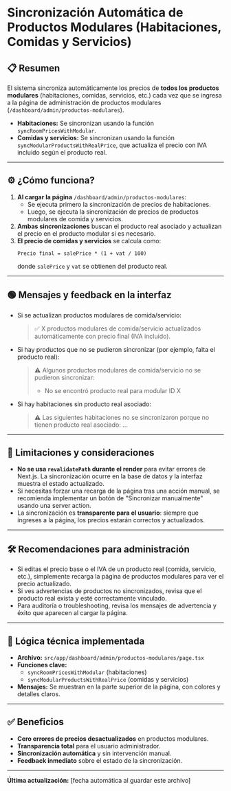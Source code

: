 # Sincronización Automática de Productos Modulares (Habitaciones, Comidas y Servicios)

## 📋 Resumen

El sistema sincroniza automáticamente los precios de **todos los productos modulares** (habitaciones, comidas, servicios, etc.) cada vez que se ingresa a la página de administración de productos modulares (`/dashboard/admin/productos-modulares`).

- **Habitaciones:** Se sincronizan usando la función `syncRoomPricesWithModular`.
- **Comidas y servicios:** Se sincronizan usando la función `syncModularProductsWithRealPrice`, que actualiza el precio con IVA incluido según el producto real.

---

## ⚙️ ¿Cómo funciona?

1. **Al cargar la página** `/dashboard/admin/productos-modulares`:
   - Se ejecuta primero la sincronización de precios de habitaciones.
   - Luego, se ejecuta la sincronización de precios de productos modulares de comida y servicios.
2. **Ambas sincronizaciones** buscan el producto real asociado y actualizan el precio en el producto modular si es necesario.
3. **El precio de comidas y servicios** se calcula como:
   ```
   Precio final = salePrice * (1 + vat / 100)
   ```
   donde `salePrice` y `vat` se obtienen del producto real.

---

## 🟢 Mensajes y feedback en la interfaz

- Si se actualizan productos modulares de comida/servicio:
  > ✅ X productos modulares de comida/servicio actualizados automáticamente con precio final (IVA incluido).

- Si hay productos que no se pudieron sincronizar (por ejemplo, falta el producto real):
  > ⚠️ Algunos productos modulares de comida/servicio no se pudieron sincronizar:
  > - No se encontró producto real para modular ID X

- Si hay habitaciones sin producto real asociado:
  > ⚠️ Las siguientes habitaciones no se sincronizaron porque no tienen producto real asociado: ...

---

## 🚦 Limitaciones y consideraciones

- **No se usa `revalidatePath` durante el render** para evitar errores de Next.js. La sincronización ocurre en la base de datos y la interfaz muestra el estado actualizado.
- Si necesitas forzar una recarga de la página tras una acción manual, se recomienda implementar un botón de "Sincronizar manualmente" usando una server action.
- La sincronización es **transparente para el usuario**: siempre que ingreses a la página, los precios estarán correctos y actualizados.

---

## 🛠️ Recomendaciones para administración

- Si editas el precio base o el IVA de un producto real (comida, servicio, etc.), simplemente recarga la página de productos modulares para ver el precio actualizado.
- Si ves advertencias de productos no sincronizados, revisa que el producto real exista y esté correctamente vinculado.
- Para auditoría o troubleshooting, revisa los mensajes de advertencia y éxito que aparecen al cargar la página.

---

## 🧩 Lógica técnica implementada

- **Archivo:** `src/app/dashboard/admin/productos-modulares/page.tsx`
- **Funciones clave:**
  - `syncRoomPricesWithModular` (habitaciones)
  - `syncModularProductsWithRealPrice` (comidas y servicios)
- **Mensajes:** Se muestran en la parte superior de la página, con colores y detalles claros.

---

## ✅ Beneficios

- **Cero errores de precios desactualizados** en productos modulares.
- **Transparencia total** para el usuario administrador.
- **Sincronización automática** y sin intervención manual.
- **Feedback inmediato** sobre el estado de la sincronización.

---

**Última actualización:** [fecha automática al guardar este archivo] 